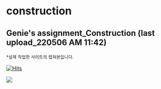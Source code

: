 # construction

## Genie's assignment_Construction (last upload_220506 AM 11:42)
<small>*실제 작업한 사이트의 캡쳐본입니다.</small>

[![Hits](https://hits.seeyoufarm.com/api/count/incr/badge.svg?url=https%3A%2F%2Fgithub.com%2Fgjbae1212%2Fhit-counter&count_bg=%2379C83D&title_bg=%23555555&icon=&icon_color=%23E7E7E7&title=hits&edge_flat=false)](https://hits.seeyoufarm.com)


<img src="https://user-images.githubusercontent.com/68998747/167057657-fe86c655-df12-4867-96cb-252c07de4764.png">
